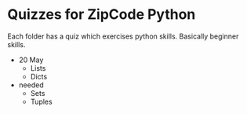 # Quizzes for ZipCode Python

Each folder has a quiz which exercises python skills.
Basically beginner skills.

- 20 May
  - Lists
  - Dicts
- needed
  - Sets
  - Tuples


#